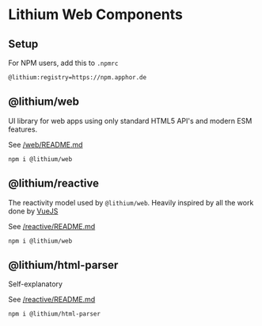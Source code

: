 # Lithium Web Components

## Setup

For NPM users, add this to `.npmrc`

```text
@lithium:registry=https://npm.apphor.de
```

## @lithium/web

UI library for web apps using only standard HTML5 API's and modern ESM features.

See [/web/README.md](web)

`npm i @lithium/web`

## @lithium/reactive

The reactivity model used by `@lithium/web`. Heavily inspired by all the work done by [VueJS](https://vuejs.org/)

See [/reactive/README.md](reactive)

`npm i @lithium/web`

## @lithium/html-parser

Self-explanatory

See [/reactive/README.md](html-parser)

`npm i @lithium/html-parser`
